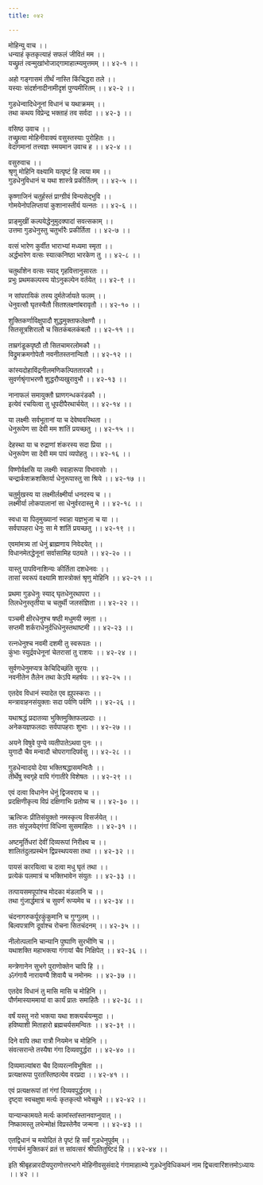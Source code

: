 ```yaml
---
title: ०४२

---
```

मोहिन्यु वाच ।।  
धन्याहं कृतकृत्याहं सफलं जीवितं मम ।।  
यच्छ्रुतं त्वन्मुखांभोजाद्गामाहात्म्यमुत्तमम् ।। ४२-१ ।।  
  
अहो गङ्गासमं तीर्थं नास्ति किंचिद्धरा तले ।।  
यस्याः संदर्शनादीनामीदृशं पुण्यमीरितम् ।। ४२-२ ।।  
  
गुडधेन्वादिधेनूनां विधानं च यथाक्रमम् ।।  
तथा कथय विप्रेन्द्र भक्ताहं तव सर्वदा ।। ४२-३ ।।  
  
वसिष्ठ उवाच ।।  
तच्छ्रुत्वा मोहिनीवाक्यं वसुस्तस्याः पुरोहितः ।।  
वेदागमानां तत्त्वज्ञः स्मयमान उवाच ह ।। ४२-४ ।।  
  
वसुरुवाच ।।  
श्रृणु मोहिनि वक्ष्यामि यत्पृष्टं हि त्वया मम ।।  
गुडधेनुविधानं च यथा शास्त्रे प्रकीर्तितम् ।। ४२-५ ।।  
  
कृष्णाजिनं चतुर्हस्तं प्राग्ग्रीवं विन्यसेद्भुवि ।।  
गोमयेनोपलिप्तायां कुशानास्तीर्य यत्नतः ।। ४२-६ ।।  
  
प्राङ्मुखीं कल्पयेद्धेनुमुदक्पादां सवत्सकाम् ।।  
उत्तमा गुडधेनुस्तु चतुर्भारैः प्रकीर्तिता ।। ४२-७ ।।  
  
वत्सं भारेण कुर्वीत भाराभ्यां मध्यमा स्मृता ।।  
अर्द्धभारेण वत्सः स्यात्कनिष्ठा भारकेण तु ।। ४२-८ ।।  
  
चतुर्थांशेन वत्सः स्याद् गृहवित्तानुसारतः ।।  
प्रभुः प्रथमकल्पस्य योऽनुकल्पेन वर्तयेत् ।। ४२-९ ।।  
  
न सांपरायिकं तस्य दुर्मतेर्जायते फलम् ।।  
धेनुवत्सौ घृतस्यैतौ सितश्लक्ष्णांबरावृतौ ।। ४२-१० ।।  
  
शुक्तिकर्णाविक्षुपादौ शुद्धमुक्ताफलेक्षणौ ।।  
सितसूत्रशिरालौ च सितकंबलकंबलौ ।। ४२-११ ।।  
  
ताम्रगंडूकपृष्ठौ तौ सितचामरलोमकौ ।।  
विद्रुमक्रमगोपेतौ नवनीतस्तनान्वितौ ।। ४२-१२ ।।  
  
कांस्यदोहाविंद्रनीलमणिकल्पिततारकौ ।।  
सुवर्णश्रृंगाभरणौ शुद्धरौप्यखुरावुभौ ।। ४२-१३ ।।  
  
नानाफलं समायुक्तौ घ्राणगन्धकरंडकौ ।।  
इत्येवं रचयित्वा तु धूपदीपैरथार्चयेत् ।। ४२-१४ ।।  
  
या लक्ष्मीः सर्वभूतानां या च देवेष्ववस्थिता ।।  
धेनुरूपेण सा देवी मम शांतिं प्रयच्छतु ।। ४२-१५ ।।  
  
देहस्था या च रुद्राणां शंकरस्य सदा प्रिया ।।  
धेनुरूपेण सा देवी मम पापं व्यपोहतु ।। ४२-१६ ।।  
  
विष्णोर्वक्षसि या लक्ष्मीः स्वाहारूपा विभावसोः ।।  
चन्द्रार्कशक्रशक्तिर्या धेनुरूपास्तु सा श्रिये ।। ४२-१७ ।।  
  
चतुर्मुखस्य या लक्ष्मीर्लक्ष्मीर्या धनदस्य च ।।  
लक्ष्मीर्या लोकपालानां सा धेनुर्वरदास्तु मे ।। ४२-१८ ।।  
  
स्वधा या पितृमुख्यानां स्वाहा यज्ञभुजा च या ।।  
सर्वपापहरा धेनुः सा मे शांतिं प्रयच्छतु ।। ४२-१९ ।।  
  
एवमांमत्र्य तां धेनुं ब्राह्मणाय निवेदयेत् ।।  
विधानमेतद्धेनूनां सर्वासामिह पठ्यते ।। ४२-२० ।।  
  
यास्तु पापविनाशिन्यः कीर्तिता दशधेनवः ।।  
तासां स्वरूपं वक्ष्यामि शास्त्रोक्तं श्रृणु मोहिनि ।। ४२-२१ ।।  
  
प्रथमा गुडधेनुः स्याद् घृतधेनुरथापरा ।।  
तिलधेनुस्तृतीया च चतुर्थी जलसंज्ञिता ।। ४२-२२ ।।  
  
पञ्चमी क्षीरधेनुश्च षष्ठी मधुमयी स्मृता ।।  
सप्तमी शर्कराधेनुर्दधिधेनुस्तथाष्टमी ।। ४२-२३ ।।  
  
रत्नधेनुश्च नवमी दशमी तु स्वरूपतः ।।  
कुंभाः स्युर्द्रवधेनूनां चेतरासां तु राशयः ।। ४२-२४ ।।  
  
सुर्वणधेनुमप्यत्र केचिदिच्छंति सूरयः ।।  
नवनीतेन तैलेन तथा केऽपि महर्षयः ।। ४२-२५ ।।  
  
एतदेव विधानं स्यादेत एव ह्युपस्कराः ।।  
मन्त्रावाहनसंयुक्ताः सदा पर्वणि पर्वणि ।। ४२-२६ ।।  
  
यथाश्रद्धं प्रदातव्या भुक्तिमुक्तिफलप्रदाः ।।  
अनेकयज्ञफलदाः सर्वपापहराः शुभाः ।। ४२-२७ ।।  
  
अयने विषुवे पुण्ये व्यतीपातेऽथवा पुनः ।।  
युगादौ चैव मन्वादौ चोपरागादिपर्वसु ।। ४२-२८ ।।  
  
गुडधेन्वादयो देया भक्तिश्रद्धासमन्वितैः ।।  
तीर्थेषु स्वगृहे वापि गंगातीरे विशेषतः ।। ४२-२९ ।।  
  
एवं दत्वा विधानेन धेनुं द्विजवराय च ।।  
प्रदक्षिणीकृत्य विप्रं दक्षिणाभिः प्रतोष्य च ।। ४२-३० ।।  
  
ऋत्विजः प्रीतिसंयुक्तो नमस्कृत्य विसर्जयेत् ।।  
ततः संपूजयेद्गंगां विधिना सुसमाहितः ।। ४२-३१ ।।  
  
अष्टमूर्तिधरां देवीं दिव्यरूपां निरीक्ष्य च ।।  
शालितंदुलप्रस्थेन द्विप्रस्थपयसा तथा ।। ४२-३२ ।।  
  
पायसं कारयित्वा च दत्वा मधु घृतं तथा ।।  
प्रत्येकं पलमात्रं च भक्तिभावेन संयुतः ।। ४२-३३ ।।  
  
तत्पायसमपूपांश्च मोदका मंडलानि च ।।  
तथा गुंजार्द्धमात्रं च सुवर्णं रूप्यमेव च ।। ४२-३४ ।।  
  
चंदनागरुकर्पूरकुंकुमानि च गुग्गुलम् ।।  
बिल्वपत्राणि दूर्वाश्च रोचना सितचंदनम् ।। ४२-३५ ।।  
  
नीलोत्पलानि चान्यानि पुष्पाणि सुरभीणि च ।।  
यथाशक्ति महाभक्त्या गंगायां चैव निक्षिपेत् ।। ४२-३६ ।।  
  
मन्त्रेणानेन सुभगे पुराणोक्तेन चापि हि ।।  
ॐगंगायै नारायण्यै शिवायै च नमोनमः ।। ४२-३७ ।।  
  
एतदेव विधानं तु मासि मासि च मोहिनि ।।  
पौर्णमास्याममायां वा कार्यं प्रातः समाहितैः ।। ४२-३८ ।।  
  
वर्षं यस्तु नरो भक्त्या यथा शक्त्यर्चयन्मुदा ।।  
हविष्याशी मिताहारो ब्रह्मचर्यसमन्वितः ।। ४२-३९ ।।  
  
दिने वापि तथा रात्रौ नियमेन च मोहिनि ।।  
संवत्सरान्ते तस्यैषा गंगा दिव्यवपुर्द्धरा ।। ४२-४० ।।  
  
दिव्यमाल्यांबरा चैव दिव्यरत्नविभूषिता ।।  
प्रत्यक्षरूपा पुरतस्तिष्ठत्येव वरप्रदा ।। ४२-४१ ।।  
  
एवं प्रत्यक्षरूपां तां गंगां दिव्यवपुर्द्धराम् ।।  
दृष्ट्वा स्वचक्षुषा मर्त्यः कृतकृत्यो भवेच्छुभे ।। ४२-४२ ।।  
  
यान्यान्कामयते मर्त्यः कामांस्तांस्तानवाप्नुयात् ।।  
निष्कामस्तु लभेन्मोक्षं विप्रस्तेनैव जन्मना ।। ४२-४३ ।।  
  
एतद्विधानं च मयोदितं ते पृष्टं हि सर्वं गुडधेनुपूर्वम् ।।  
गंगार्चनं मुक्तिकरं व्रतं त्त सांवत्सरं श्रीपतितुष्टिदं हि ।। ४२-४४ ।।  
  
इति श्रीबृहन्नारदीयपुराणोत्तरभागे मोहिनीवसुसंवादे गंगामाहात्म्ये गुडधेनुविधिकथनं नाम द्विचत्वारिंशत्तमोऽध्यायः ।। ४२ ।।